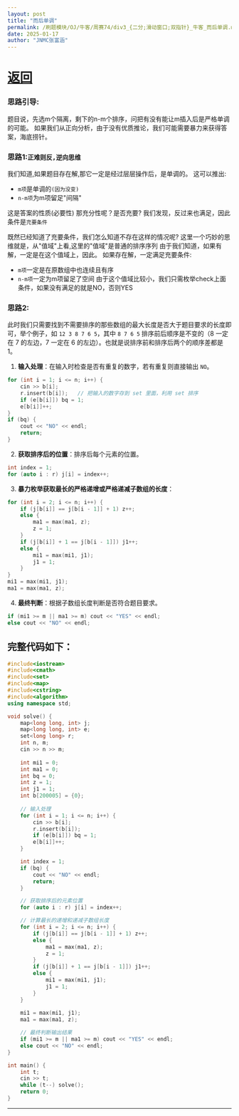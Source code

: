 ```yaml
---
layout: post
title: "而后单调"
permalink: /刷题模块/OJ/牛客/周赛74/div3_{二分;滑动窗口;双指针}_牛客_而后单调.md/
date: 2025-01-17
author: "JNMC张富涵"
---
```


# [返回](https://aliceauto.github.io/%E5%88%B7%E9%A2%98%E6%A8%A1%E5%9D%97/OJ/)
### 思路引导:

题目说，先选m个隔离，剩下的n-m个排序，问把有没有能让m插入后是严格单调的可能。
如果我们从正向分析，由于没有优质推论，我们可能需要暴力来获得答案，海底捞针。
### 思路1:`正难则反,逆向思维`
我们知道,如果题目存在解,那它一定是经过层层操作后，是单调的。
这可以推出:
- `m项`是单调的`(因为没变)`
- `n-m项`为m项留足"间隔"

这是答案的性质(必要性)
那充分性呢？是否充要?
我们发现，反过来也满足，因此条件是`充要条件`

既然已经知道了充要条件，我们怎么知道不存在这样的情况呢?
这里一个巧妙的思维就是，从"值域"上看,这里的"值域"是普通的排序序列
由于我们知道，如果有解，一定是在这个值域上，因此。
如果存在解，一定满足充要条件:
- `m项`一定是在原数组中也连续且有序
- `n-m项`一定为m项留足了空间
由于这个值域比较小，我们只需枚举check上面条件，如果没有满足的就是NO，否则YES

### 思路2:


此时我们只需要找到不需要排序的那些数组的最大长度是否大于题目要求的长度即可，举个例子，如 `12 3 8 7 6 5`，其中 `8 7 6 5` 排序前后顺序是不变的（8 一定在 7 的左边，7 一定在 6 的左边）。也就是说排序前和排序后两个的顺序差都是 1。

1. **输入处理**：在输入时检查是否有重复的数字，若有重复则直接输出 `NO`。
   
```cpp
for (int i = 1; i <= n; i++) {
    cin >> b[i];
    r.insert(b[i]);   // 把输入的数字存到 set 里面，利用 set 排序
    if (e[b[i]]) bq = 1;
    e[b[i]]++;
}
if (bq) {
    cout << "NO" << endl;
    return;
}
```

2. **获取排序后的位置**：排序后每个元素的位置。

```cpp
int index = 1;
for (auto i : r) j[i] = index++;
```

3. **暴力枚举获取最长的严格递增或严格递减子数组的长度**：

```cpp
for (int i = 2; i <= n; i++) {
    if (j[b[i]] == j[b[i - 1]] + 1) z++;  
    else {
        ma1 = max(ma1, z);
        z = 1;
    }
    if (j[b[i]] + 1 == j[b[i - 1]]) j1++;
    else {
        mi1 = max(mi1, j1);
        j1 = 1;
    }
}
mi1 = max(mi1, j1);
ma1 = max(ma1, z);
```

4. **最终判断**：根据子数组长度判断是否符合题目要求。

```cpp
if (mi1 >= m || ma1 >= m) cout << "YES" << endl;
else cout << "NO" << endl;
```

## 完整代码如下：

```cpp
#include<iostream>
#include<cmath>
#include<set>
#include<map>
#include<cstring>
#include<algorithm>
using namespace std;

void solve() {
    map<long long, int> j;
    map<long long, int> e;
    set<long long> r;
    int n, m;
    cin >> n >> m;
    
    int mi1 = 0;
    int ma1 = 0;
    int bq = 0;
    int z = 1;
    int j1 = 1;
    int b[200005] = {0};
    
    // 输入处理
    for (int i = 1; i <= n; i++) {
        cin >> b[i];
        r.insert(b[i]);
        if (e[b[i]]) bq = 1;
        e[b[i]]++;
    }

    int index = 1;
    if (bq) {
        cout << "NO" << endl;
        return;
    }

    // 获取排序后的元素位置
    for (auto i : r) j[i] = index++;

    // 计算最长的递增和递减子数组长度
    for (int i = 2; i <= n; i++) {
        if (j[b[i]] == j[b[i - 1]] + 1) z++;
        else {
            ma1 = max(ma1, z);
            z = 1;
        }
        if (j[b[i]] + 1 == j[b[i - 1]]) j1++;
        else {
            mi1 = max(mi1, j1);
            j1 = 1;
        }
    }
    
    mi1 = max(mi1, j1);
    ma1 = max(ma1, z);

    // 最终判断输出结果
    if (mi1 >= m || ma1 >= m) cout << "YES" << endl;
    else cout << "NO" << endl;
}

int main() {
    int t;
    cin >> t;
    while (t--) solve();
    return 0;
}
```

--- 
